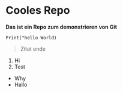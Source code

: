 # Cooles Repo
**Das ist ein Repo zum demonstrieren von Git**

`Print("hello World)`

> Zitat ende

1. Hi
2. Test

- Why
- Hallo
